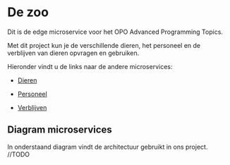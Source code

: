 # De zoo
Dit is de edge microservice voor het OPO Advanced Programming Topics.

Met dit project kun je de verschillende dieren, het personeel en de verblijven van dieren opvragen en gebruiken.

Hieronder vindt u de links naar de andere microservices:
- [Dieren](https://github.com/Ferwardo/dezoo-dieren)
  
- [Personeel](https://github.com/Ferwardo/dezoo-personeel)
  
- [Verblijven](https://github.com/Ferwardo/dezoo-verblijven)

## Diagram microservices
In onderstaand diagram vindt de architectuur gebruikt in ons project.
//TODO
